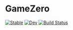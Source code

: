 # GameZero

[![Stable](https://img.shields.io/badge/docs-stable-blue.svg)](https://aviks.github.io/GameZero.jl/stable)
[![Dev](https://img.shields.io/badge/docs-dev-blue.svg)](https://aviks.github.io/GameZero.jl/dev)
[![Build Status](https://travis-ci.com/aviks/GameZero.jl.svg?branch=master)](https://travis-ci.com/aviks/GameZero.jl)
